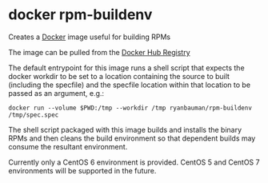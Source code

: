# docker rpm-buildenv
Creates a [Docker](https://www.docker.com/) image useful for building RPMs

The image can be pulled from the [Docker Hub Registry](https://registry.hub.docker.com/u/ryanbauman/rpm-buildenv/)

The default entrypoint for this image runs a shell script that expects the docker workdir to be set to a location containing the source to built (including the specfile) and the specfile location within that location to be passed as an argument, e.g.:

    docker run --volume $PWD:/tmp --workdir /tmp ryanbauman/rpm-buildenv /tmp/spec.spec

The shell script packaged with this image builds and installs the binary RPMs and then cleans the build environment so that dependent builds may consume the resultant environment.

Currently only a CentOS 6 environment is provided.  CentOS 5 and CentOS 7 environments will be supported in the future.
